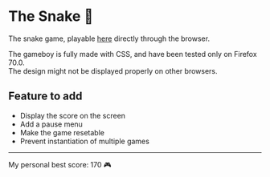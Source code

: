 # The Snake 🐍

The snake game, playable [here](https://pellul.github.io/snake/demo) directly
through the browser.

The gameboy is fully made with CSS, and have been tested only on Firefox 70.0.\
The design might not be displayed properly on other browsers.

## Feature to add

- Display the score on the screen
- Add a pause menu
- Make the game resetable
- Prevent instantiation of multiple games

---

My personal best score: 170 🎮
